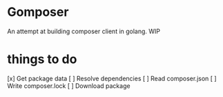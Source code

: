 Gomposer
========

An attempt at building composer client in golang. WIP

# things to do

[x] Get package data
[ ] Resolve dependencies
[ ] Read composer.json
[ ] Write composer.lock
[ ] Download package
